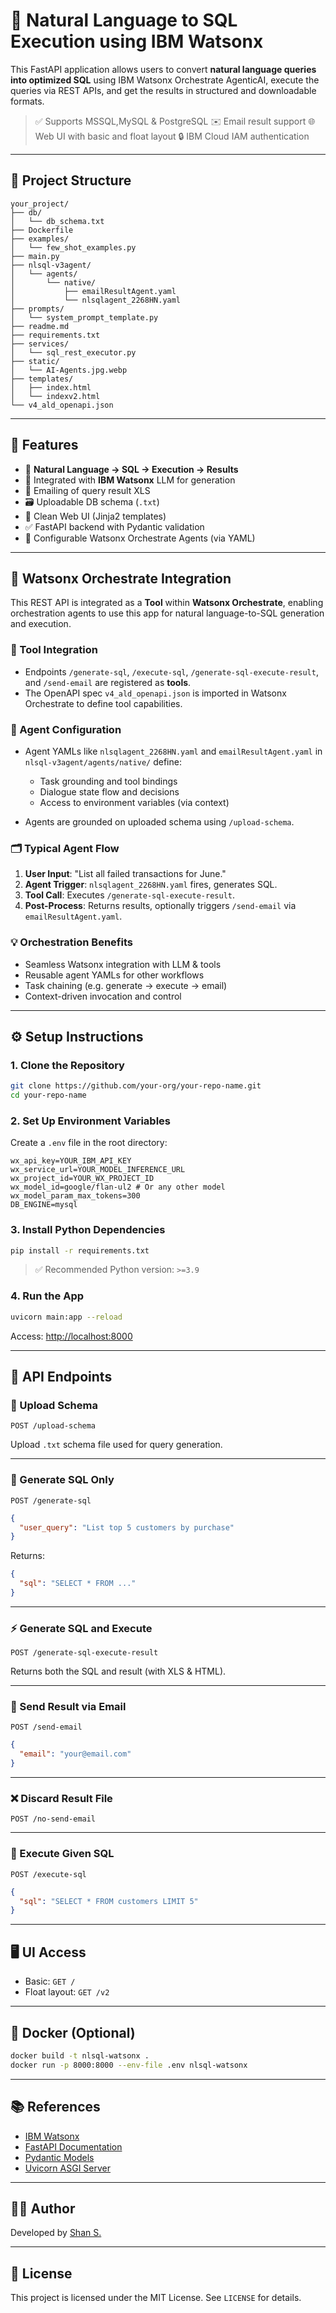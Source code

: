 # 🧠 Natural Language to SQL Execution using IBM Watsonx

This FastAPI application allows users to convert **natural language queries into optimized SQL** using IBM Watsonx Orchestrate AgenticAI, execute the queries via REST APIs, and get the results in structured and downloadable formats.

> ✅ Supports MSSQL,MySQL & PostgreSQL
> ✉️ Email result support
> 🌐 Web UI with basic and float layout
> 🔒 IBM Cloud IAM authentication

---

## 📁 Project Structure

```
your_project/
├── db/
│   └── db_schema.txt
├── Dockerfile
├── examples/
│   └── few_shot_examples.py
├── main.py
├── nlsql-v3agent/
│   └── agents/
│       └── native/
│           ├── emailResultAgent.yaml
│           └── nlsqlagent_2268HN.yaml
├── prompts/
│   └── system_prompt_template.py
├── readme.md
├── requirements.txt
├── services/
│   └── sql_rest_executor.py
├── static/
│   └── AI-Agents.jpg.webp
├── templates/
│   ├── index.html
│   └── indexv2.html
└── v4_ald_openapi.json
```

---

## 🚀 Features

* 🔁 **Natural Language → SQL → Execution → Results**
* 🧠 Integrated with **IBM Watsonx** LLM for generation
* 📩 Emailing of query result XLS
* 🗃 Uploadable DB schema (`.txt`)
* 🎨 Clean Web UI (Jinja2 templates)
* ✅ FastAPI backend with Pydantic validation
* 🤖 Configurable Watsonx Orchestrate Agents (via YAML)

---

## 🤖 Watsonx Orchestrate Integration

This REST API is integrated as a **Tool** within **Watsonx Orchestrate**, enabling orchestration agents to use this app for natural language-to-SQL generation and execution.

### 🔧 Tool Integration

* Endpoints `/generate-sql`, `/execute-sql`, `/generate-sql-execute-result`, and `/send-email` are registered as **tools**.
* The OpenAPI spec `v4_ald_openapi.json` is imported in Watsonx Orchestrate to define tool capabilities.

### 🧠 Agent Configuration

* Agent YAMLs like `nlsqlagent_2268HN.yaml` and `emailResultAgent.yaml` in `nlsql-v3agent/agents/native/` define:

  * Task grounding and tool bindings
  * Dialogue state flow and decisions
  * Access to environment variables (via context)
* Agents are grounded on uploaded schema using `/upload-schema`.

### 🗂️ Typical Agent Flow

1. **User Input**: "List all failed transactions for June."
2. **Agent Trigger**: `nlsqlagent_2268HN.yaml` fires, generates SQL.
3. **Tool Call**: Executes `/generate-sql-execute-result`.
4. **Post-Process**: Returns results, optionally triggers `/send-email` via `emailResultAgent.yaml`.

### 💡 Orchestration Benefits

* Seamless Watsonx integration with LLM & tools
* Reusable agent YAMLs for other workflows
* Task chaining (e.g. generate → execute → email)
* Context-driven invocation and control

---

## ⚙️ Setup Instructions

### 1. Clone the Repository

```bash
git clone https://github.com/your-org/your-repo-name.git
cd your-repo-name
```

### 2. Set Up Environment Variables

Create a `.env` file in the root directory:

```env
wx_api_key=YOUR_IBM_API_KEY
wx_service_url=YOUR_MODEL_INFERENCE_URL
wx_project_id=YOUR_WX_PROJECT_ID
wx_model_id=google/flan-ul2 # Or any other model
wx_model_param_max_tokens=300
DB_ENGINE=mysql
```

### 3. Install Python Dependencies

```bash
pip install -r requirements.txt
```

> ✅ Recommended Python version: `>=3.9`

### 4. Run the App

```bash
uvicorn main:app --reload
```

Access: [http://localhost:8000](http://localhost:8000)

---

## 🧪 API Endpoints

### 🔼 Upload Schema

`POST /upload-schema`

Upload `.txt` schema file used for query generation.

---

### 🧠 Generate SQL Only

`POST /generate-sql`

```json
{
  "user_query": "List top 5 customers by purchase"
}
```

Returns:

```json
{
  "sql": "SELECT * FROM ..."
}
```

---

### ⚡ Generate SQL and Execute

`POST /generate-sql-execute-result`

Returns both the SQL and result (with XLS & HTML).

---

### 📨 Send Result via Email

`POST /send-email`

```json
{
  "email": "your@email.com"
}
```

---

### ❌ Discard Result File

`POST /no-send-email`

---

### 📄 Execute Given SQL

`POST /execute-sql`

```json
{
  "sql": "SELECT * FROM customers LIMIT 5"
}
```

---

## 🖥 UI Access

* Basic: `GET /`
* Float layout: `GET /v2`

---

## 💪 Docker (Optional)

```bash
docker build -t nlsql-watsonx .
docker run -p 8000:8000 --env-file .env nlsql-watsonx
```

---

## 📚 References

* [IBM Watsonx](https://www.ibm.com/watsonx)
* [FastAPI Documentation](https://fastapi.tiangolo.com/)
* [Pydantic Models](https://docs.pydantic.dev/)
* [Uvicorn ASGI Server](https://www.uvicorn.org/)

---

## 🧑‍💻 Author

Developed by [Shan S.](https://github.com/your-profile)

---

## 📝 License

This project is licensed under the MIT License. See `LICENSE` for details.
